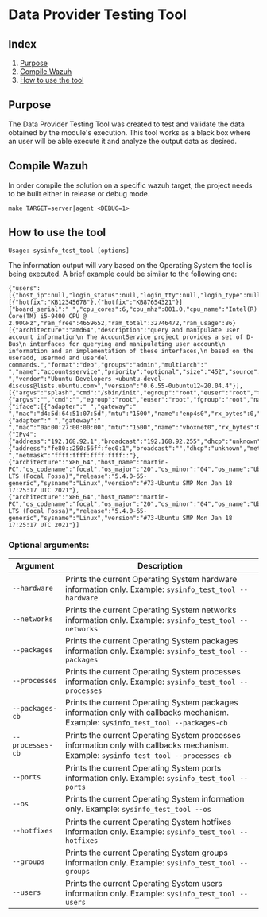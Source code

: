# Data Provider Testing Tool
## Index
1. [Purpose](#purpose)
2. [Compile Wazuh](#compile-wazuh)
3. [How to use the tool](#how-to-use-the-tool)

## Purpose
The Data Provider Testing Tool was created to test and validate the data obtained by the module's execution. This tool works as a black box where an user will be able execute it and analyze the output data as desired.

## Compile Wazuh
In order compile the solution on a specific wazuh target, the project needs to be built either in release or debug mode.
```
make TARGET=server|agent <DEBUG=1>
```

## How to use the tool
```
Usage: sysinfo_test_tool [options]
```

The information output will vary based on the Operating System the tool is being executed.
A brief example could be similar to the following one:

```
{"users":[{"host_ip":null,"login_status":null,"login_tty":null,"login_type":null,"process_pid":null,"user_auth_failed_count":null,"user_auth_failed_timestamp":null,"user_created":null,"user_full_name":"","user_group_id":999,"user_group_id_signed":999,"user_groups":null,"user_home":"/var/ossec","user_id":998,"user_is_hidden":null,"user_is_remote":1,"user_last_login":null,"user_name":"wazuh","user_password_expiration_date":-1,"user_password_hash_algorithm":null,"user_password_inactive_days":-1,"user_password_last_change":1745971200.0,"user_password_max_days_between_changes":-1,"user_password_min_days_between_changes":-1,"user_password_status":"locked","user_password_warning_days_before_expiration":-1,"user_roles_sudo":0,"user_shell":"/sbin/nologin","user_type":null,"user_uid_signed":998,"user_uuid":null}]}
[{"hotfix":"KB12345678"},{"hotfix":"KB87654321"}]
{"board_serial":" ","cpu_cores":6,"cpu_mhz":801.0,"cpu_name":"Intel(R) Core(TM) i5-9400 CPU @ 2.90GHz","ram_free":4659652,"ram_total":32746472,"ram_usage":86}
[{"architecture":"amd64","description":"query and manipulate user account information\n The AccountService project provides a set of D-Bus\n interfaces for querying and manipulating user account\n information and an implementation of these interfaces,\n based on the useradd, usermod and userdel commands.","format":"deb","groups":"admin","multiarch":" ","name":"accountsservice","priority":"optional","size":"452","source":" ","vendor":"Ubuntu Developers <ubuntu-devel-discuss@lists.ubuntu.com>","version":"0.6.55-0ubuntu12~20.04.4"}],
[{"argvs":"splash","cmd":"/sbin/init","egroup":"root","euser":"root","fgroup":"root","name":"systemd","nice":0,"nlwp":1,"pgrp":1,"pid":"1","ppid":0,"priority":20,"processor":2,"resident":3438,"rgroup":"root","ruser":"root","session":1,"sgroup":"root","share":2149,"size":42401,"start_time":23,"state":"S","stime":11365,"suser":"root","tgid":1,"tty":0,"utime":1005,"vm_size":169604},{"argvs":"","cmd":"","egroup":"root","euser":"root","fgroup":"root","name":"kthreadd","nice":0,"nlwp":1,"pgrp":0,"pid":"2","ppid":0,"priority":20,"processor":4,"resident":0,"rgroup":"root","ruser":"root","session":0,"sgroup":"root","share":0,"size":0,"start_time":23,"state":"S","stime":7,"suser":"root","tgid":2,"tty":0,"utime":0,"vm_size":0}],
{"iface":[{"adapter":" ","gateway":" ","mac":"d4:5d:64:51:07:5d","mtu":"1500","name":"enp4s0","rx_bytes":0,"rx_dropped":0,"rx_errors":0,"rx_packets":0,"state":"down","tx_bytes":0,"tx_dropped":0,"tx_errors":0,"tx_packets":0,"type":"ethernet"},{"adapter":" ","gateway":" ","mac":"0a:00:27:00:00:00","mtu":"1500","name":"vboxnet0","rx_bytes":0,"rx_dropped":0,"rx_errors":0,"rx_packets":0,"state":"down","tx_bytes":0,"tx_dropped":0,"tx_errors":0,"tx_packets":0,"type":"ethernet"},{"IPv4":{"address":"192.168.92.1","broadcast":"192.168.92.255","dhcp":"unknown","metric":"0","netmask":"255.255.255.0"},"IPv6":{"address":"fe80::250:56ff:fec0:1","broadcast":"","dhcp":"unknown","metric":" ","netmask":"ffff:ffff:ffff:ffff::"},
{"architecture":"x86_64","host_name":"martin-PC","os_codename":"focal","os_major":"20","os_minor":"04","os_name":"Ubuntu","os_patch":"2","os_platform":"ubuntu","os_version":"20.04.2 LTS (Focal Fossa)","release":"5.4.0-65-generic","sysname":"Linux","version":"#73-Ubuntu SMP Mon Jan 18 17:25:17 UTC 2021"},
{"architecture":"x86_64","host_name":"martin-PC","os_codename":"focal","os_major":"20","os_minor":"04","os_name":"Ubuntu","os_patch":"2","os_platform":"ubuntu","os_version":"20.04.2 LTS (Focal Fossa)","release":"5.4.0-65-generic","sysname":"Linux","version":"#73-Ubuntu SMP Mon Jan 18 17:25:17 UTC 2021"}]
```

### Optional arguments:

|Argument|Description|
|---|---|
| `--hardware`     | Prints the current Operating System hardware information only. Example: `sysinfo_test_tool --hardware`                               |
| `--networks`     | Prints the current Operating System networks information only. Example: `sysinfo_test_tool --networks`                               |
| `--packages`     | Prints the current Operating System packages information only. Example: `sysinfo_test_tool --packages`                               |
| `--processes`    | Prints the current Operating System processes information only. Example: `sysinfo_test_tool --processes`                             |
| `--packages-cb`  | Prints the current Operating System packages information only with callbacks mechanism. Example: `sysinfo_test_tool --packages-cb`   |
| `--processes-cb` | Prints the current Operating System processes information only with callbacks mechanism. Example: `sysinfo_test_tool --processes-cb` |
| `--ports`        | Prints the current Operating System ports information only. Example: `sysinfo_test_tool --ports`                                     |
| `--os`           | Prints the current Operating System information only. Example: `sysinfo_test_tool --os`                                              |
| `--hotfixes`     | Prints the current Operating System hotfixes information only. Example: `sysinfo_test_tool --hotfixes`                               |
| `--groups`       | Prints the current Operating System groups information only. Example: `sysinfo_test_tool --groups`                                   |
| `--users`        | Prints the current Operating System users information only. Example: `sysinfo_test_tool --users`                                     |
